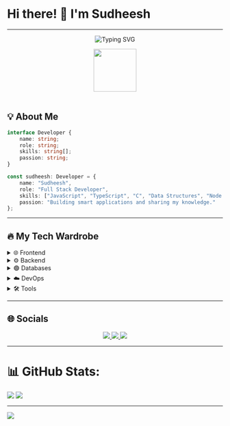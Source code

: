 # Hi there! 👋 I'm Sudheesh  
---
<p align="center">
  <img src="https://readme-typing-svg.herokuapp.com?font=Fira+Code&pause=1000&color=2E8B57&center=true&vCenter=true&width=600&lines=I+love+to+create+scalable+web+applications;I+love+robust+coding;I+prefer+Singleton+Pattern;I+prefer+Dependency+Injection" alt="Typing SVG" />
</p>

<div align="center">
   <img src='https://raw.githubusercontent.com/ShahriarShafin/ShahriarShafin/main/Assets/handshake.gif' width="100px">
</div>



<br/>




## 💡 About Me  
```ts
interface Developer {
    name: string;
    role: string;
    skills: string[];
    passion: string;
}

const sudheesh: Developer = {
    name: "Sudheesh",
    role: "Full Stack Developer",
    skills: ["JavaScript", "TypeScript", "C", "Data Structures", "Node.js", "React"],
    passion: "Building smart applications and sharing my knowledge."
};
```
---

## 🔥 My Tech Wardrobe
<details>
  <summary>🌐 Frontend</summary>
  <p>
    <img src="https://img.shields.io/badge/html5-%23E34F26.svg?style=for-the-badge&logo=html5&logoColor=white" />
    <img src="https://img.shields.io/badge/css3-%231572B6.svg?style=for-the-badge&logo=css3&logoColor=white" />
    <img src="https://img.shields.io/badge/javascript-%23323330.svg?style=for-the-badge&logo=javascript&logoColor=%23F7DF1E" />
    <img src="https://img.shields.io/badge/typescript-%23007ACC.svg?style=for-the-badge&logo=typescript&logoColor=white" />
  </p>
</details>

<details>
  <summary>⚙️ Backend</summary>
  <p>
    <img src="https://img.shields.io/badge/Node.js-43853D?style=for-the-badge&logo=node.js&logoColor=white" />
    <img src="https://img.shields.io/badge/Express.js-404d59.svg?style=for-the-badge&logo=express&logoColor=%2361DAFB" />
  </p>
</details>

<details>
  <summary>🟢 Databases</summary>
  <p>
    <img src="https://img.shields.io/badge/MongoDB-%234ea94b.svg?style=for-the-badge&logo=mongodb&logoColor=white" />
    <img src="https://img.shields.io/badge/PostgreSQL-%23316192.svg?style=for-the-badge&logo=postgresql&logoColor=white" />
    <img src="https://img.shields.io/badge/mysql-%2300f.svg?style=for-the-badge&logo=mysql&logoColor=white" />
  </p>
</details>

<details>
  <summary>☁️ DevOps</summary>
  <p>
    <img src="https://img.shields.io/badge/nginx-%23009639.svg?style=for-the-badge&logo=nginx&logoColor=white" />
    <img src="https://img.shields.io/badge/AWS-FF9900.svg?style=for-the-badge&logo=amazon-aws&logoColor=white" />
  </p>
</details>

<details>
  <summary>🛠️ Tools</summary>
  <p>
    <img src="https://img.shields.io/badge/Git-%23F05033.svg?style=for-the-badge&logo=git&logoColor=white" />
    <img src="https://img.shields.io/badge/VS_Code-0078D7.svg?style=for-the-badge&logo=visual-studio-code&logoColor=white" />
    <img src="https://img.shields.io/badge/Postman-FF6C37?style=for-the-badge&logo=postman&logoColor=white" />
    <img src="https://img.shields.io/badge/Figma-F24E1E.svg?style=for-the-badge&logo=figma&logoColor=white" />
    <img src="https://img.shields.io/badge/Canva-%2300C4CC.svg?style=for-the-badge&logo=Canva&logoColor=white" />
  </p>
</details>

---

## 🌐 Socials  
<p align="center">
  <a href="https://linkedin.com/in/SudheeshKS">
    <img src="https://img.shields.io/badge/LinkedIn-%230077B5.svg?logo=linkedin&logoColor=white"/>
  </a>
  <a href="https://github.com/Sudheesh-ks">
    <img src="https://img.shields.io/badge/GitHub-%23121011.svg?logo=github&logoColor=white"/>
  </a>
  <a href="mailto:sudheeshks132@gmail.com">
    <img src="https://img.shields.io/badge/Email-D14836?logo=gmail&logoColor=white"/>
  </a>
</p>

---


# 📊 GitHub Stats:
![](https://nirzak-streak-stats.vercel.app/?user=Sudheesh-ks&theme=dark&hide_border=false)
![](https://github-readme-stats.vercel.app/api/top-langs/?username=Sudheesh-ks&theme=dark&hide_border=false&include_all_commits=false&count_private=false&layout=compact)

---
[![](https://visitcount.itsvg.in/api?id=Sudheesh-ks&icon=0&color=0)](https://visitcount.itsvg.in)
